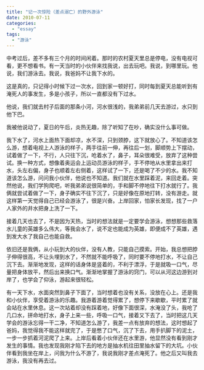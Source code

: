 ```yaml
---
title: "记一次惊险（差点溺亡）的野外游泳"
date: 2010-07-11
categories: 
  - "essay"
tags: 
  - "游泳"
---
```


中考过后，差不多有三个月的时间闲着。那时的农村夏天里总是停电，没有电视可看，更不想看书。有一天当时的小伙伴来找我说，出去玩吧。我说，到哪里玩。他说，我们游泳去。我说，我爸妈不让我下水的。

这是真的，只记得小时候下过一次水，回到家一顿好打，同时每到夏天总能听到有淹死人的事发生，多是小孩子，所以一直都没有下过水。

他说，我们就去村子后面的那条小河，河水很浅的，我弟弟前几天去游过，水只到他下巴。

我被他说动了，夏日的午后，炎热无趣，除了听知了在吵，确实没什么事可做。

我下水了，河水上面热下面却凉，水不深，只到颈脖，这下就放心了。不知道该怎么游，想着电视上人游泳的样子，两手往前一伸，再往后一划，脚顺势上下摆动，试着做了一下，不行，人只往下沉，呛着水了，鼻子，耳朵很难受，放弃了这种尝试。换一种方式，想像着奥运会上运动员游泳的样子，手不停地从水里拿出来打水，头左右偏，身子也顺着左右侧着，这样试了一下，还是喝了不少的水。我不知道该怎么游，问问我小伙伴，他说也不知道。我们就在水里踩着泥，来回走着。突然他说，我们学狗爬吧，听我弟弟说很简单的，手和脚不停地往下打水就行了。我俩就尝试着做了一下，身子确实不往下沉了，只是好像在原地打转，没有游走。就这样第一天觉得自己已经会游泳了，很是兴奋。上岸回家，怕家长发现，找了一户人家外的井水把身上洗了一下。

接着几天也去了，不是因为天热，当时的想法就是一定要学会游泳，想想那些救落水儿童的英雄多么伟大，等我会水了，说不定也能成为英雄，即便成不了英雄，遇到发大水了我自己也能自救。

依旧还是我俩，从小玩到大的伙伴，没有人教，只能自己摸索。开始，我总想把脖子伸得很高，不让头埋到水了，不然就不能呼吸了，同时要不停地打水，不让自己沉下去。渐渐地发现，这样的话身体是竖着的，不利于漂浮，于是就吸一口气，尽量把身体放平，然后出来换口气。渐渐地掌握了游泳的窍门，可以从河这边游到对岸了，也学会了仰泳，游起来很轻松。

有一天下水，水面突然到鼻子下面了，当时想着也没有关系，没放在心上。还是我和小伙伴，享受着游泳的乐趣。我游着游着觉得累了，想停下来歇歇，平时累了就会站在水里休息。这一次站着却没有踩着地，好像下面很深，水淹没了头，我呛了几口水，拼命地打水，身子上来一些，呼吸一口气，接着又下去了，当时把这几天学会的游泳忘得一干二净，不知道怎么游了，我差一点有放弃的想法，这时想起了爸妈，我觉得我不能这样就完了，于是憋了口气，沉了下去，用手扒脚下的泥土，一步一步抓着河泥爬了上来。上岸后看着小伙伴还在水里游，他显然没有看到刚才发生的事情。我也发现我刚才陷下去的地方是抽水机往田里抽水留下的大坑。小伙伴看到我坐在岸上，问我为什么不游了，我说我刚才差点淹死了。他之后又叫我去游泳，我没有再去过。
